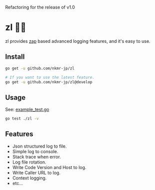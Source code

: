 Refactoring for the release of v1.0

# zl :technologist:
zl provides [zap](https://github.com/uber-go/zap) based advanced logging features, and it's easy to use.

## Install

```sh
go get -u github.com/nkmr-jp/zl
```

```sh
# If you want to use the latest feature.
go get -u github.com/nkmr-jp/zl@develop
```

## Usage

See: [example_test.go](./example_test.go)

```sh
go test ./zl -v
```

## Features
- Json structured log to file.
- Simple log to console.
- Stack trace when error.
- Log file rotation.
- Write Code Version and Host to log.
- Write Caller URL to log.
- Context logging.
- etc...
